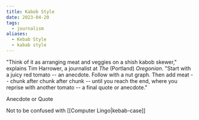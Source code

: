 ```yaml
---
title: Kabob Style
date: 2023-04-20
tags:
  - journalism
aliases:
  - Kebab Style
  - kabab style
---
```

"Think of it as arranging meat and veggies on a shish kabob skewer," explains Tim Harrower, a journalist at _The_ (Portland) _Oregonian_. "Start with a juicy red tomato -- an anecdote. Follow with a nut graph. Then add meat -- chunk after chunk after chunk -- until you reach the end, where you reprise with another tomato -- a final quote or anecdote."

Anecdote or Quote

Not to be confused with [[Computer Lingo|kebab-case]]